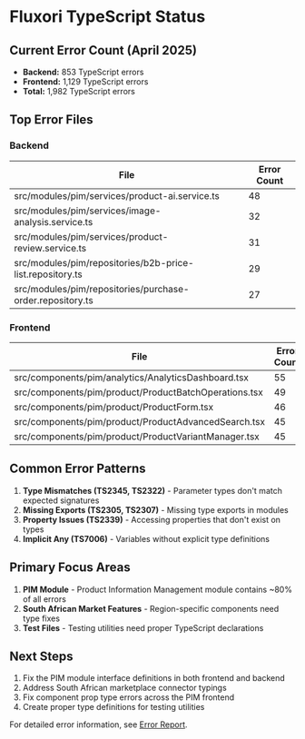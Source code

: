 # Fluxori TypeScript Status

## Current Error Count (April 2025)

- **Backend:** 853 TypeScript errors
- **Frontend:** 1,129 TypeScript errors
- **Total:** 1,982 TypeScript errors

## Top Error Files

### Backend

| File                                                      | Error Count |
| --------------------------------------------------------- | ----------- |
| src/modules/pim/services/product-ai.service.ts            | 48          |
| src/modules/pim/services/image-analysis.service.ts        | 32          |
| src/modules/pim/services/product-review.service.ts        | 31          |
| src/modules/pim/repositories/b2b-price-list.repository.ts | 29          |
| src/modules/pim/repositories/purchase-order.repository.ts | 27          |

### Frontend

| File                                                  | Error Count |
| ----------------------------------------------------- | ----------- |
| src/components/pim/analytics/AnalyticsDashboard.tsx   | 55          |
| src/components/pim/product/ProductBatchOperations.tsx | 49          |
| src/components/pim/product/ProductForm.tsx            | 46          |
| src/components/pim/product/ProductAdvancedSearch.tsx  | 45          |
| src/components/pim/product/ProductVariantManager.tsx  | 45          |

## Common Error Patterns

1. **Type Mismatches (TS2345, TS2322)** - Parameter types don't match expected signatures
2. **Missing Exports (TS2305, TS2307)** - Missing type exports in modules
3. **Property Issues (TS2339)** - Accessing properties that don't exist on types
4. **Implicit Any (TS7006)** - Variables without explicit type definitions

## Primary Focus Areas

1. **PIM Module** - Product Information Management module contains ~80% of all errors
2. **South African Market Features** - Region-specific components need type fixes
3. **Test Files** - Testing utilities need proper TypeScript declarations

## Next Steps

1. Fix the PIM module interface definitions in both frontend and backend
2. Address South African marketplace connector typings
3. Fix component prop type errors across the PIM frontend
4. Create proper type definitions for testing utilities

For detailed error information, see [Error Report](./error-report.md).
